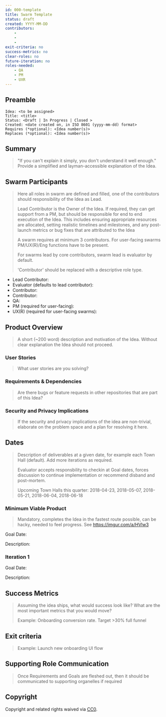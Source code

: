 ```yaml
---
id: 000-template
title: Swarm Template
status: draft
created: YYYY-MM-DD
contributors:
    -
    -
    -
exit-criteria: no
success-metrics: no
clear-roles: no
future-iteration: no
roles-needed:
    - QA
    - PM
    - UXR
---
```


## Preamble

    Idea: <to be assigned>
    Title: <title>
    Status: <Draft | In Progress | Closed >
    Created: <date created on, in ISO 8601 (yyyy-mm-dd) format>
    Requires (*optional): <Idea number(s)>
    Replaces (*optional): <Idea number(s)>

## Summary

> "If you can't explain it simply, you don't understand it well enough." Provide
> a simplified and layman-accessible explanation of the Idea.

## Swarm Participants

> Here all roles in swarm are defined and filled, one of the contributors should
> responsibility of the Idea as Lead.
>
> Lead Contributor is the Owner of the Idea. If required, they can get support
> from a PM, but should be responsible for end to end execution of the Idea.
> This includes ensuring appropriate resources are allocated, setting realistic
> timelines and milestones, and any post-launch metrics or bug fixes that are
> attributed to the Idea
>
> A swarm requires at minimum 3 contributors. For user-facing swarms
> PM/UX(R)/Eng functions have to be present.
>
> For swarms lead by core contributors, swarm lead is evaluator by default.
>
> 'Contributor' should be replaced with a descriptive role type.

- Lead Contributor:
- Evaluator (defaults to lead contributor):
- Contributor:
- Contributor:
- QA:
- PM (required for user-facing):
- UX(R) (required for user-facing swarms):

## Product Overview

> A short (~200 word) description and motivation of the Idea. Without clear
> explanation the Idea should not proceed.

### User Stories

> What user stories are you solving?

### Requirements & Dependencies

> Are there bugs or feature requests in other repositories that are part of this
> Idea?

### Security and Privacy Implications

> If the security and privacy implications of the idea are non-trivial,
> elaborate on the problem space and a plan for resolving it here.

## Dates

> Description of deliverables at a given date, for example each Town Hall (default).
> Add more iterations as required.
>
> Evaluator accepts responsbility to checkin at Goal dates, forces discussion to
> continue implementation or recommend disband and post-mortem.
>
> Upcoming Town Halls this quarter:
> 2018-04-23, 2018-05-07, 2018-05-21, 2018-06-04, 2018-06-18

### Minimum Viable Product

> Mandatory, completes the Idea in the fastest route possible, can be hacky,
> needed to feel progress. See https://imgur.com/a/HVlw3

Goal Date:

Description:

### Iteration 1

Goal Date:

Description:

## Success Metrics

> Assuming the idea ships, what would success look like? What are the most
> important metrics that you would move?
>
> Example: Onboarding conversion rate. Target >30% full funnel

## Exit criteria

> Example: Launch new onboarding UI flow

## Supporting Role Communication

> Once Requirements and Goals are fleshed out, then it should be communicated to
> supporting organelles if required

## Copyright

Copyright and related rights waived
via [CC0](https://creativecommons.org/publicdomain/zero/1.0/).
